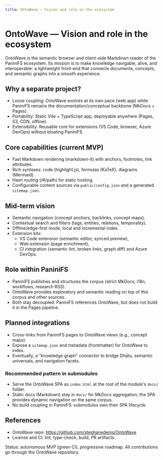 ```yaml
---
title: OntoWave — Vision and role in the ecosystem
---
```


# OntoWave — Vision and role in the ecosystem

OntoWave is the semantic browser and client-side Markdown reader of the PaniniFS ecosystem. Its mission is to make knowledge navigable, alive, and interoperable: a lightweight front-end that connects documents, concepts, and semantic graphs into a smooth experience.

## Why a separate project?

- Loose coupling: OntoWave evolves at its own pace (web app) while PaniniFS remains the documentation/conceptual backbone (MkDocs + Pages).
- Portability: Static Vite + TypeScript app, deployable anywhere (Pages, S3, CDN, offline).
- Extensibility: Reusable core for extensions (VS Code, browser, Azure DevOps) without bloating PaniniFS.

## Core capabilities (current MVP)

- Fast Markdown rendering (markdown-it) with anchors, footnotes, link attributes.
- Rich syntaxes: code (highlight.js), formulas (KaTeX), diagrams (Mermaid).
- Hash routing (/#/path) for static hosting.
- Configurable content sources via `public/config.json` and a generated `sitemap.json`.

## Mid-term vision

- Semantic navigation (concept anchors, backlinks, concept maps).
- Contextual search and filters (tags, entities, relations, temporality).
- Offline/edge-first mode, local and incremental index.
- Extension kits: 
  - VS Code extension (semantic editor, synced preview),
  - Web extension (page enrichment),
  - CI integration (semantic lint, broken links, graph diff) and Azure DevOps.

## Role within PaniniFS

- PaniniFS publishes and structures the corpus (strict MkDocs, i18n, workflows, research RSS).
- OntoWave provides exploratory and semantic reading on top of this corpus and other sources.
- Both stay decoupled: PaniniFS references OntoWave, but does not build it in the Pages pipeline.

## Planned integrations

- Cross-links from PaniniFS pages to OntoWave views (e.g., concept maps).
- Expose a `sitemap.json` and metadata (frontmatter) for OntoWave to index.
- Eventually, a “knowledge graph” connector to bridge Dhātu, semantic universals, and navigation facets.

### Recommended pattern in submodules

- Serve the OntoWave SPA as `index.html` at the root of the module's `docs/` folder.
- Static docs (Markdown) stay in `docs/` for MkDocs aggregation; the SPA provides dynamic navigation on the same corpus.
- No build coupling in PaniniFS: submodules own their SPA lifecycle.

## References

- OntoWave repo: https://github.com/stephanedenis/OntoWave
- License and CI: lint, type-check, build, PR artifacts.

Status: autonomous MVP (green CI), progressive roadmap. All contributions go through the OntoWave repository.
